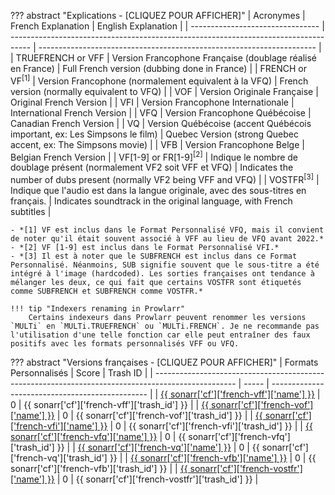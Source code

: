 ??? abstract "Explications - [CLIQUEZ POUR AFFICHER]"
    | Acronymes                        | French Explanation                                                                  | English Explanation                                                   |
    | -------------------------------- | ----------------------------------------------------------------------------------- | --------------------------------------------------------------------- |
    | TRUEFRENCH or VFF                | Version Francophone Française (doublage réalisé en France)                          | Full French version (dubbing done in France)                          |
    | FRENCH or VF<sup>[1]</sup>       | Version Francophone (normalement equivalent à la VFQ)                               | French version (normally equivalent to VFQ)                           |
    | VOF                              | Version Originale Française                                                         | Original French Version                                               |
    | VFI                              | Version Francophone Internationale                                                  | International French Version                                          |
    | VFQ                              | Version Francophone Québécoise                                                      | Canadian French Version                                               |
    | VQ                               | Version Québécoise (accent Québécois important, ex: Les Simpsons le film)           | Quebec Version (strong Quebec accent, ex: The Simpsons movie)         |
    | VFB                              | Version Francophone Belge                                                           | Belgian French Version                                                |
    | VF[1-9] or FR[1-9]<sup>[2]</sup> | Indique le nombre de doublage présent (normalement VF2 soit VFF et VFQ)             | Indicates the number of dubs present (normally VF2 being VFF and VFQ) |
    | VOSTFR<sup>[3]</sup>             | Indique que l'audio est dans la langue originale, avec des sous-titres en français. | Indicates soundtrack in the original language, with French subtitles  |

    - *[1] VF est inclus dans le Format Personnalisé VFQ, mais il convient de noter qu'il était souvent associé à VFF au lieu de VFQ avant 2022.*
    - *[2] VF [1-9] est inclus dans le Format Personnalisé VFI.*
    - *[3] Il est à noter que le SUBFRENCH est inclus dans ce Format Personnalisé. Néanmoins, SUB signifie souvent que le sous-titre a été intégré à l'image (hardcoded). Les sorties françaises ont tendance à mélanger les deux, ce qui fait que certains VOSTFR sont étiquetés comme SUBFRENCH et SUBFRENCH comme VOSTFR.*

    !!! tip "Indexers renaming in Prowlarr"
        Certains indexeurs dans Prowlarr peuvent renommer les versions `MULTi` en `MULTi.TRUEFRENCH` ou `MULTi.FRENCH`. Je ne recommande pas l'utilisation d'une telle fonction car elle peut entraîner des faux positifs avec les formats personnalisés VFF ou VFQ.

??? abstract "Versions françaises - [CLIQUEZ POUR AFFICHER]"
    | Formats Personnalisés                                                                              | Score | Trash ID                                        |
    | -------------------------------------------------------------------------------------------------- | ----- | ----------------------------------------------- |
    | [{{ sonarr['cf']['french-vff']['name'] }}](/Sonarr/sonarr-collection-of-custom-formats/#vff)       | 0     | {{ sonarr['cf']['french-vff']['trash_id'] }}    |
    | [{{ sonarr['cf']['french-vof']['name'] }}](/Sonarr/sonarr-collection-of-custom-formats/#vof)       | 0     | {{ sonarr['cf']['french-vof']['trash_id'] }}    |
    | [{{ sonarr['cf']['french-vfi']['name'] }}](/Sonarr/sonarr-collection-of-custom-formats/#vfi)       | 0     | {{ sonarr['cf']['french-vfi']['trash_id'] }}    |
    | [{{ sonarr['cf']['french-vfq']['name'] }}](/Sonarr/sonarr-collection-of-custom-formats/#vfq)       | 0     | {{ sonarr['cf']['french-vfq']['trash_id'] }}    |
    | [{{ sonarr['cf']['french-vq']['name'] }}](/Sonarr/sonarr-collection-of-custom-formats/#vq)         | 0     | {{ sonarr['cf']['french-vq']['trash_id'] }}     |
    | [{{ sonarr['cf']['french-vfb']['name'] }}](/Sonarr/sonarr-collection-of-custom-formats/#vfb)       | 0     | {{ sonarr['cf']['french-vfb']['trash_id'] }}    |
    | [{{ sonarr['cf']['french-vostfr']['name'] }}](/Sonarr/sonarr-collection-of-custom-formats/#vostfr) | 0     | {{ sonarr['cf']['french-vostfr']['trash_id'] }} |
